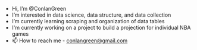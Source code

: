 - Hi, I’m @ConlanGreen
- I’m interested in data science, data structure, and data collection
- I’m currently learning scraping and organization of data tables
- I'm currently working on a project to build a projection for individual NBA games
- 📫 How to reach me - conlangreen@gmail.com


